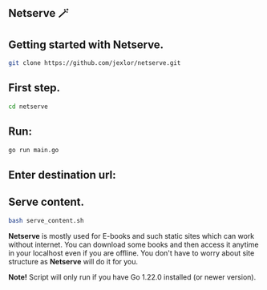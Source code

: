 ## Netserve 🪄

Getting started with Netserve.
----------------------------
```bash
git clone https://github.com/jexlor/netserve.git
```

First step.
----------------------------
```bash
cd netserve
```
Run:
----------------------------
```bash
go run main.go
```
Enter destination url:
---------------------------

Serve content.
---------------------------
```bash
bash serve_content.sh
```

<strong>Netserve</strong> is mostly used for E-books and such static sites which can work without internet. You can download some books and then access it anytime in your localhost even if you are offline.
You don't have to worry about site structure as <strong>Netserve</strong> will do it for you.

<strong>Note!</strong> Script will only run if you have Go 1.22.0 installed (or newer version).

